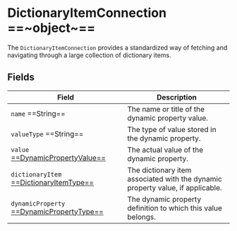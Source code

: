 # DictionaryItemConnection ==~object~==

The `DictionaryItemConnection` provides a standardized way of fetching and navigating through a large collection of dictionary items. 

## Fields

| Field                                                                 | Description                                                                       |
|-----------------------------------------------------------------------|-----------------------------------------------------------------------------------|
| `name`  ==String==                                                    | The name or title of the dynamic property value.                                  |
| `valueType`  ==String==                                               | The type of value stored in the dynamic property.                                 |
| `value` [ ==DynamicPropertyValue== ](dynamic-property-value-type.md)  | The actual value of the dynamic property.                                         |
| `dictionaryItem` [ ==DictionaryItemType== ](dictionary-item-type.md)  | The dictionary item associated with the dynamic property value, if applicable.    |
| `dynamicProperty` [ ==DynamicPropertyType== ](dynamic-property-type.md)| The dynamic property definition to which this value belongs.                     |
